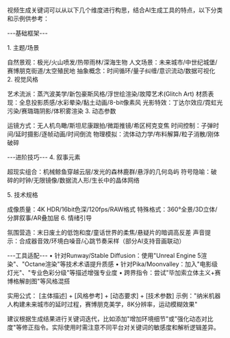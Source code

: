   

视频生成关键词可以从以下几个维度进行构思，结合AI生成工具的特点，以下分类和示例供参考：

---基础框架---

1. 主题/场景

自然景观：极光/火山喷发/热带雨林/深海生物
人文场景：未来城市/中世纪城堡/赛博朋克街道/太空殖民地
抽象概念：时间循环/量子纠缠/意识流动/数据可视化
2. 视觉风格

艺术流派：蒸汽波美学/新包豪斯风格/浮世绘渲染/故障艺术(Glitch Art)
材质表现：全息投影质感/水彩晕染/黏土动画/8-bit像素风
光影特效：丁达尔效应/霓虹光污染/赛璐璐阴影/体积雾渲染
3. 动态参数

运镜方式：无人机鸟瞰/斯坦尼康跟拍/微距推镜/希区柯克变焦
时间控制：子弹时间/延时摄影/逐帧动画/时间倒流
物理模拟：流体动力学/布料解算/粒子消散/刚体破碎

---进阶技巧--- 4. 叙事元素

超现实组合：机械鲸鱼穿越云层/发光的森林鹿群/悬浮的几何岛屿
符号隐喻：破碎的时钟/无限镜像/数据流人形/生长中的晶体网络

5. 技术规格

成像质量：4K HDR/16bit色深/120fps/RAW格式
特殊格式：360°全景/3D立体/分屏叙事/AR叠加层
6. 情绪引导

氛围营造：末日废土的低饱和度/童话世界的柔焦/悬疑片的暗调高反差
声音提示：合成器音效/环境白噪音/心跳节奏采样（部分AI支持音画联动）

---工具适配--- • 针对Runway/Stable Diffusion：使用"Unreal Engine 5渲染"、"Octane渲染"等技术术语提升质感 • 针对Pika/Moonvalley：加入"电影级灯光"、"专业色彩分级"等描述增强专业度 • 跨界指令：尝试"毕加索立体主义+赛博格解剖图"等风格混搭

实用公式： [主体描述] + [风格参考] + [动态要求] + [技术参数] 示例："纳米机器人构建未来城市的延时过程，赛博朋克美学，8K分辨率，运动模糊效果"

建议根据生成结果进行关键词迭代，比如添加"增加环境细节"或"强化动态对比度"等修正指令。实际使用时需注意不同平台对关键词的敏感度和解析逻辑差异。










